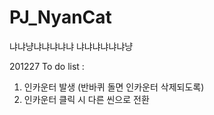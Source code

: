 # PJ_NyanCat
냐냐냥냐냐냐냐냐 냐냐냐냐냐냐냥


201227 To do list :
1. 인카운터 발생 (반바퀴 돌면 인카운터 삭제되도록)
2. 인카운터 클릭 시 다른 씬으로 전환
